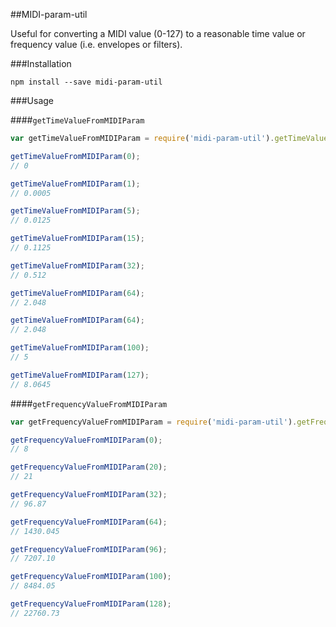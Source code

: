 ##MIDI-param-util

Useful for converting a MIDI value (0-127) to a reasonable time value or frequency value (i.e. envelopes or filters).

###Installation

`npm install --save midi-param-util`

###Usage

####`getTimeValueFromMIDIParam`

```javascript
var getTimeValueFromMIDIParam = require('midi-param-util').getTimeValueFromMIDIParam;

getTimeValueFromMIDIParam(0);
// 0

getTimeValueFromMIDIParam(1);
// 0.0005

getTimeValueFromMIDIParam(5);
// 0.0125

getTimeValueFromMIDIParam(15);
// 0.1125

getTimeValueFromMIDIParam(32);
// 0.512

getTimeValueFromMIDIParam(64);
// 2.048

getTimeValueFromMIDIParam(64);
// 2.048

getTimeValueFromMIDIParam(100);
// 5

getTimeValueFromMIDIParam(127);
// 8.0645
```

####`getFrequencyValueFromMIDIParam`

```javascript
var getFrequencyValueFromMIDIParam = require('midi-param-util').getFrequencyValueFromMIDIParam;

getFrequencyValueFromMIDIParam(0);
// 8

getFrequencyValueFromMIDIParam(20);
// 21 

getFrequencyValueFromMIDIParam(32);
// 96.87

getFrequencyValueFromMIDIParam(64);
// 1430.045

getFrequencyValueFromMIDIParam(96);
// 7207.10

getFrequencyValueFromMIDIParam(100);
// 8484.05

getFrequencyValueFromMIDIParam(128);
// 22760.73
```
